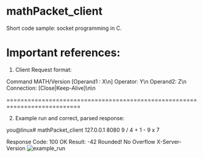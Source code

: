 # mathPacket_client
Short code sample: socket programming in C.

Important references:
===========================================================================

1. Client Request format:

Command MATH/Version
[Operand1 : X\n]
Operator: Y\n
Operand2: Z\n
Connection: [Close|Keep-Alive]\n\n

===========================================================================

2. Example run and correct, parsed response:

you@linux# mathPacket_client 127.0.0.1 8080 9 / 4 + 1 - 9 x 7

Response Code: 100 OK
Result: -42
Rounded!
No Overflow
X-Server-Version
![example_run](https://user-images.githubusercontent.com/103297296/214791073-ffc5d6b1-3477-4280-8ce2-00033fc73f18.png)
